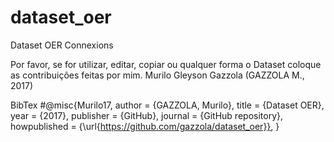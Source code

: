 # dataset_oer
Dataset OER Connexions

Por favor, se for utilizar, editar, copiar ou qualquer forma o Dataset coloque as contribuições feitas por mim.
Murilo Gleyson Gazzola (GAZZOLA M., 2017)

BibTex
#@misc{Murilo17,
  author = {GAZZOLA, Murilo},
  title = {Dataset OER},
  year = {2017},
  publisher = {GitHub},
  journal = {GitHub repository},
  howpublished = {\url{https://github.com/gazzola/dataset_oer}},
}

